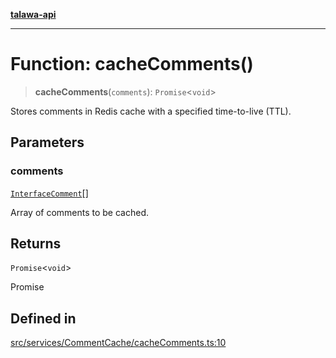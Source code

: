 [**talawa-api**](../../../../README.md)

***

# Function: cacheComments()

> **cacheComments**(`comments`): `Promise`\<`void`\>

Stores comments in Redis cache with a specified time-to-live (TTL).

## Parameters

### comments

[`InterfaceComment`](../../../../models/Comment/interfaces/InterfaceComment.md)[]

Array of comments to be cached.

## Returns

`Promise`\<`void`\>

Promise<void>

## Defined in

[src/services/CommentCache/cacheComments.ts:10](https://github.com/Suyash878/talawa-api/blob/b5a9d8b4a1ea678a3d6f5b710b3721f91a3052fc/src/services/CommentCache/cacheComments.ts#L10)

